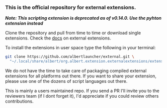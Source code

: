 ### This is the official repository for external extensions.

***Note: This scripting extension is deprecated as of v0.14.0. Use the pyhton extension instead***

Clone the repository and pull from time to time or download single extensions. Check the [docs](https://albertlauncher.github.io/docs/extending/external/) on external extensions.

To install the extensions in user space type the following in your terminal:
```bash
git clone https://github.com/albertlauncher/external.git \
  "~/.local/share/albert/org.albert.extension.externalextensions/extensions"
```

We do not have the time to take care of packaging compiled external extensions for all platforms out there. If you want to share your extension, please use one of the dozens of script languages out there.

This is mainly a users maintained repo. If you send a PR I'll invite you to the reviewers team (if I dont forget it), I'd appreciate if you could review others contributions.
